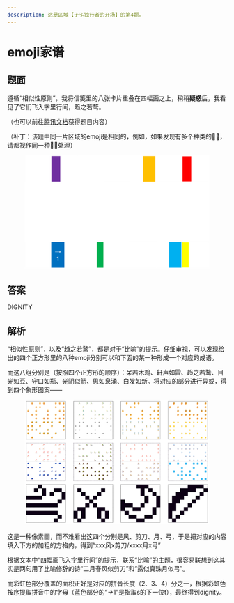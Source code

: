 ```yaml
---
description: 这是区域【孑孓独行者的开场】的第4题。
---
```


# emoji家谱

## 题面

遵循“相似性原则”，我将信笺里的八张卡片重叠在四幅画之上，稍稍**疑惑**后，我看见了它们飞入字里行间，趋之若鹜。

（也可以前往[腾讯文档](https://docs.qq.com/sheet/DVXNDYUp2dUhwUGJw?tab=BB08J2)获得题目内容）

（补丁：该题中同一片区域的emoji是相同的，例如，如果发现有多个种类的🏃‍♂️，请都视作同一种🏃‍♂️处理）

<figure><img src="../../../.gitbook/assets/image (9).png" alt=""><figcaption></figcaption></figure>

## 答案

DIGNITY

## 解析

“相似性原则”，以及“趋之若鹜”，都是对于“比喻”的提示。仔细审视，可以发现给出的四个正方形里的八种emoji分别可以和下面的某一种形成一个对应的成语。

而这八组分别是（按照四个正方形的顺序）：呆若木鸡、鼾声如雷、趋之若鹜、目光如豆、守口如瓶、光阴似箭、思如泉涌、白发如新。将对应的部分进行异或，得到四个象形图案——

<figure><img src="../../../.gitbook/assets/image (8).png" alt=""><figcaption></figcaption></figure>

这是一种像素画，而不难看出这四个分别是风、剪刀、月、弓，于是把对应的内容填入下方的加粗的方格内，得到“xxx风x剪刀/xxxx月x弓”

根据文本中“四幅画飞入字里行间”的提示，联系“比喻”的主题，很容易联想到这其实是两句用了比喻修辞的诗“二月春风似剪刀”和“露似真珠月似弓”。

而彩虹色部分覆盖的面积正好是对应的拼音长度（2、3、4）分之一，根据彩虹色按序提取拼音中的字母（蓝色部分的“→1”是指取s的下一位t），最终得到dignity。

